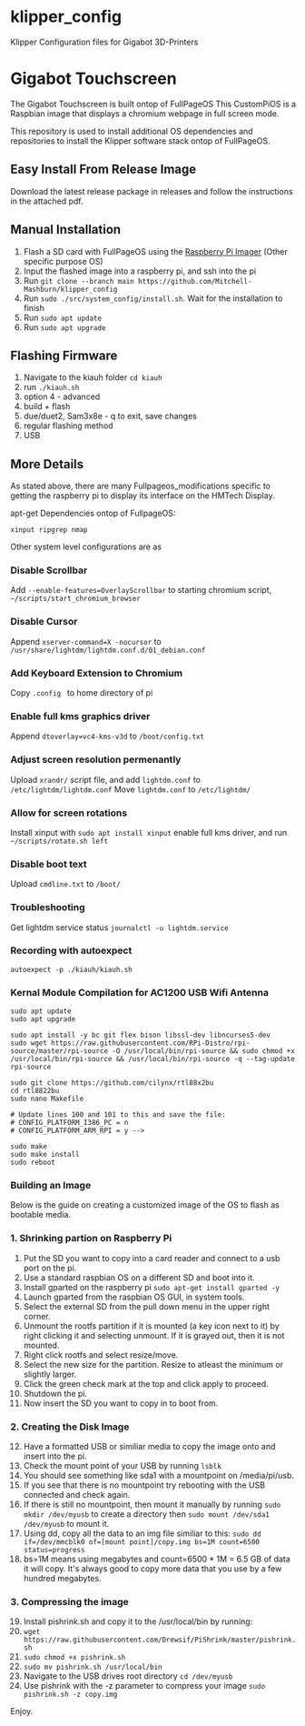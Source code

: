 # klipper_config 
Klipper Configuration files for Gigabot 3D-Printers

# Gigabot Touchscreen
The Gigabot Touchscreen is built ontop of FullPageOS
This CustomPiOS is a Raspbian image that displays a chromium webpage in full screen mode. 

This repository is used to install additional OS dependencies and repositories to install the Klipper software stack ontop of FullPageOS.


## Easy Install From Release Image

Download the latest release package in releases and follow the instructions in the attached pdf.

## Manual Installation

1. Flash a SD card with FullPageOS using the [Raspberry Pi Imager](https://www.raspberrypi.com/software/) (Other specific purpose OS)
2. Input the flashed image into a raspberry pi, and ssh into the pi
3. Run ```git clone --branch main https://github.com/Mitchell-Mashburn/klipper_config```
4. Run ```sudo ./src/system_config/install.sh```. Wait for the installation to finish
5. Run ```sudo apt update```
6. Run ```sudo apt upgrade```

## Flashing Firmware

1. Navigate to the kiauh folder ```cd kiauh```
2. run ```./kiauh.sh```
3. option 4 - advanced
4. build + flash
5. due/duet2, Sam3x8e - q to exit, save changes
6. regular flashing method
7. USB

## More Details
As stated above, there are many Fullpageos_modifications specific to getting the raspberry pi to display its interface on the HMTech Display.

apt-get Dependencies ontop of FullpageOS:

```xinput ripgrep nmap```

Other system level configurations are as

### Disable Scrollbar
Add ``` --enable-features=OverlayScrollbar ``` to starting chromium script, ```~/scripts/start_chromium_browser```

### Disable Cursor
Append ```xserver-command=X -nocursor``` to ```/usr/share/lightdm/lightdm.conf.d/01_debian.conf```

### Add Keyboard Extension to Chromium
Copy ```.config ``` to home directory of pi

### Enable full kms graphics driver
Append ```dtoverlay=vc4-kms-v3d``` to ```/boot/config.txt```

### Adjust screen resolution permenantly
Upload ```xrandr/``` script file, and add ```lightdm.conf``` to ```/etc/lightdm/lightdm.conf```
Move ```lightdm.conf``` to ```/etc/lightdm/```

### Allow for screen rotations
Install xinput with ```sudo apt install xinput```
enable full kms driver, and run ```~/scripts/rotate.sh left```

### Disable boot text 
Upload ```cmdline.txt``` to ```/boot/```

### Troubleshooting
Get lightdm service status ```journalctl -u lightdm.service```

### Recording with autoexpect
```autoexpect -p ./kiauh/kiauh.sh```


### Kernal Module Compilation for AC1200 USB Wifi Antenna
```
sudo apt update
sudo apt upgrade

sudo apt install -y bc git flex bison libssl-dev libncurses5-dev
sudo wget https://raw.githubusercontent.com/RPi-Distro/rpi-source/master/rpi-source -O /usr/local/bin/rpi-source && sudo chmod +x /usr/local/bin/rpi-source && /usr/local/bin/rpi-source -q --tag-update
rpi-source

sudo git clone https://github.com/cilynx/rtl88x2bu
cd rtl8822bu
sudo nano Makefile

# Update lines 100 and 101 to this and save the file:
# CONFIG_PLATFORM_I386_PC = n
# CONFIG_PLATFORM_ARM_RPI = y -->

sudo make
sudo make install
sudo reboot
```

### Building an Image 
Below is the guide on creating a customized image of the OS to flash as bootable media. 

### 1. Shrinking partion on Raspberry Pi

1. Put the SD you want to copy into a card reader and connect to a usb port on the pi.
2. Use a standard raspbian OS on a different SD and boot into it.
3. Install gparted on the raspberry pi 
```sudo apt-get install gparted -y```
4. Launch gparted from the raspbian OS GUI, in system tools.
5. Select the external SD from the pull down menu in the upper right corner.
6. Unmount the rootfs partition if it is mounted (a key icon next to it) by right clicking it and selecting unmount. If it is grayed out, then it is not mounted.
7. Right click rootfs and select resize/move.
8. Select the new size for the partition. Resize to atleast the minimum or slightly larger.
9. Click the green check mark at the top and click apply to proceed.
10. Shutdown the pi.
11. Now insert the SD you want to copy in to boot from. 

### 2. Creating the Disk Image

12. Have a formatted USB or similiar media to copy the image onto and insert into the pi.
13. Check the mount point of your USB by running 
```lsblk```
14. You should see something like sda1 with a mountpoint on /media/pi/usb.
15. If you see that there is no mountpoint try rebooting with the USB connected and check again.
16. If there is still no mountpoint, then mount it manually by running 
```sudo mkdir /dev/myusb``` to create a directory then ```sudo mount /dev/sda1 /dev/myusb``` to mount it.
17. Using dd, copy all the data to an img file similiar to this: 
```sudo dd if=/dev/mmcblk0 of=[mount point]/copy.img bs=1M count=6500 status=progress```
18. bs=1M means using megabytes and count=6500 * 1M = 6.5 GB of data it will copy. It's always good to copy more data that you use by a few hundred megabytes.

### 3. Compressing the image 

19. Install pishrink.sh and copy it to the /usr/local/bin by running:
1. ```wget https://raw.githubusercontent.com/Drewsif/PiShrink/master/pishrink.sh```
2. ```sudo chmod +x pishrink.sh```
3. ```sudo mv pishrink.sh /usr/local/bin```
20. Navigate to the USB drives root directory
```cd /dev/myusb```
21. Use pishrink with the -z parameter to compress your image
```sudo pishrink.sh -z copy.img```


Enjoy.
